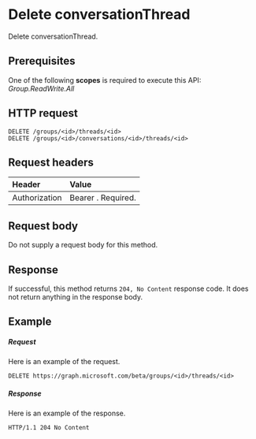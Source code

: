 # Delete conversationThread

Delete conversationThread.
## Prerequisites
One of the following **scopes** is required to execute this API:
*Group.ReadWrite.All*
 
## HTTP request
<!-- { "blockType": "ignored" } -->
```http
DELETE /groups/<id>/threads/<id>
DELETE /groups/<id>/conversations/<id>/threads/<id>

```
## Request headers
| Header       | Value |
|:---------------|:--------|
| Authorization  | Bearer <token>. Required.  |

## Request body
Do not supply a request body for this method.


## Response
If successful, this method returns `204, No Content` response code. It does not return anything in the response body.

## Example
##### Request
Here is an example of the request.
<!-- {
  "blockType": "request",
  "name": "delete_conversationthread"
}-->
```http
DELETE https://graph.microsoft.com/beta/groups/<id>/threads/<id>
```
##### Response
Here is an example of the response. 
<!-- {
  "blockType": "response",
  "truncated": true
} -->
```http
HTTP/1.1 204 No Content
```

<!-- uuid: 8fcb5dbc-d5aa-4681-8e31-b001d5168d79
2015-10-25 14:57:30 UTC -->
<!-- {
  "type": "#page.annotation",
  "description": "Delete conversationThread",
  "keywords": "",
  "section": "documentation",
  "tocPath": ""
}-->

<!-- {
  "type": "#page.annotation",
  "description": "Delete conversationThread.",
  "tocPath": "/beta reference/Groups/conversation thread/Delete conversation thread",
  "apiVersion": "beta",
  "section": "documentation",
  "canonicalURL": "/en-us/api-reference/v1.0/api/conversationthread_delete"
} -->
